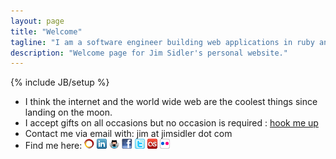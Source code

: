 ```yaml
---
layout: page
title: "Welcome"
tagline: "I am a software engineer building web applications in ruby and other advanced technologies"
description: "Welcome page for Jim Sidler's personal website."
---
```

{% include JB/setup %}

* I think the internet and the world wide web are the coolest things since landing on the moon.
* I accept gifts on all occasions but no occasion is required : [hook me up](http://www.amazon.com/gp/registry/wishlist/1HD569IK8VEK4)
* Contact me via email with: jim at jimsidler dot com
* Find me here: 
[![Working With Rails icon](/assets/images/icon-wwr.png "Working With Rails")](http://www.workingwithrails.com/person/17550-jim-sidler)
[![Linked In icon](/assets/images/icon-linkedin.png "LinkedIn")](http://www.linkedin.com/in/jimsidler)
[![Github icon](/assets/images/icon-git.png "Github")](http://github.com/jvsidler)
[![Facebook icon](/assets/images/icon-facebook.png "Facebook")](http://facebook.com/jvsidler)
[![Twitter icon](/assets/images/icon-twitter.png "Twitter")](http://twitter.com/jvsidler)
[![Last.fm icon](/assets/images/icon-lastfm.png "Last.fm")](http://www.last.fm/user/jvsidler)
[![Flickr icon](/assets/images/icon-flickr.png "Flickr")](http://flickr.com/photos/jvsidler)